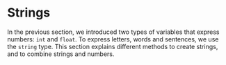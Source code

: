 # Strings

In the previous section, we introduced two types of variables that express numbers: `int` and `float`. To express letters, words and sentences, we use the `string` type. This section explains different methods to create strings, and to combine strings and numbers.

```{tableofcontents}
```
